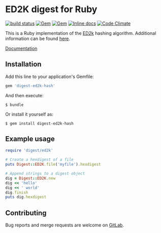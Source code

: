# ED2K digest for Ruby

[![build status](https://gitlab.com/valeth/digest-ed2k-hash.rb/badges/master/build.svg)](https://gitlab.com/valeth/digest-ed2k-hash.rb/commits/master)
[![Gem](https://img.shields.io/gem/v/digest-ed2k-hash.svg)](https://rubygems.org/gems/digest-ed2k-hash)
[![Gem](https://img.shields.io/gem/dt/digest-ed2k-hash.svg)](https://rubygems.org/gems/digest-ed2k-hash)
[![Inline docs](https://inch-ci.org/github/valeth/digest-ed2k-hash.rb.svg?branch=master&style=shields)](https://inch-ci.org/github/valeth/digest-ed2k-hash.rb)
[![Code Climate](https://codeclimate.com/github/valeth/digest-ed2k-hash.rb/badges/gpa.svg)](https://codeclimate.com/github/valeth/digest-ed2k-hash.rb)

This is a Ruby implementation of the [ED2k](https://en.wikipedia.org/wiki/Ed2k_URI_scheme#eD2k_hash_algorithm) hashing algorithm.
Additional information can be found [here](http://wiki.anidb.net/w/Ed2k-hash).

[Documentation](http://www.rubydoc.info/gems/digest-ed2k-hash)

## Installation

Add this line to your application's Gemfile:

```ruby
gem 'digest-ed2k-hash'
```

And then execute:

    $ bundle

Or install it yourself as:

    $ gem install digest-ed2k-hash


## Example usage

```ruby
require 'digest/ed2k'

# Create a hexdigest of a file
puts Digest::ED2K.file('myfile').hexdigest

# Append strings to a digest object
dig = Digest::ED2K.new
dig << 'hello'
dig << ' world'
dig.finish
puts dig.hexdigest
```


## Contributing

Bug reports and merge requests are welcome on [GitLab](https://gitlab.com/valeth/digest-ed2k-hash.rb).
